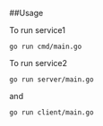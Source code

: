 ##Usage

To run service1
```
go run cmd/main.go
```


To run service2
```
go run server/main.go 
```
and 
```
go run client/main.go
```
